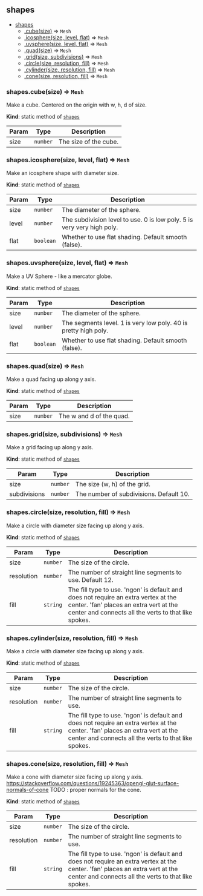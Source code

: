 <a name="module_shapes"></a>

## shapes

* [shapes](#module_shapes)
    * [.cube(size)](#module_shapes.cube) ⇒ <code>Mesh</code>
    * [.icosphere(size, level, flat)](#module_shapes.icosphere) ⇒ <code>Mesh</code>
    * [.uvsphere(size, level, flat)](#module_shapes.uvsphere) ⇒ <code>Mesh</code>
    * [.quad(size)](#module_shapes.quad) ⇒ <code>Mesh</code>
    * [.grid(size, subdivisions)](#module_shapes.grid) ⇒ <code>Mesh</code>
    * [.circle(size, resolution, fill)](#module_shapes.circle) ⇒ <code>Mesh</code>
    * [.cylinder(size, resolution, fill)](#module_shapes.cylinder) ⇒ <code>Mesh</code>
    * [.cone(size, resolution, fill)](#module_shapes.cone) ⇒ <code>Mesh</code>

<a name="module_shapes.cube"></a>

### shapes.cube(size) ⇒ <code>Mesh</code>
Make a cube. Centered on the origin with w, h, d of size.

**Kind**: static method of [<code>shapes</code>](#module_shapes)  

| Param | Type | Description |
| --- | --- | --- |
| size | <code>number</code> | The size of the cube. |

<a name="module_shapes.icosphere"></a>

### shapes.icosphere(size, level, flat) ⇒ <code>Mesh</code>
Make an icosphere shape with diameter size.

**Kind**: static method of [<code>shapes</code>](#module_shapes)  

| Param | Type | Description |
| --- | --- | --- |
| size | <code>number</code> | The diameter of the sphere. |
| level | <code>number</code> | The subdivision level to use. 0 is low poly. 5 is very very high poly. |
| flat | <code>boolean</code> | Whether to use flat shading. Default smooth (false). |

<a name="module_shapes.uvsphere"></a>

### shapes.uvsphere(size, level, flat) ⇒ <code>Mesh</code>
Make a UV Sphere - like a mercator globe.

**Kind**: static method of [<code>shapes</code>](#module_shapes)  

| Param | Type | Description |
| --- | --- | --- |
| size | <code>number</code> | The diameter of the sphere. |
| level | <code>number</code> | The segments level. 1 is very low poly. 40 is pretty high poly. |
| flat | <code>boolean</code> | Whether to use flat shading. Default smooth (false). |

<a name="module_shapes.quad"></a>

### shapes.quad(size) ⇒ <code>Mesh</code>
Make a quad facing up along y axis.

**Kind**: static method of [<code>shapes</code>](#module_shapes)  

| Param | Type | Description |
| --- | --- | --- |
| size | <code>number</code> | The w and d of the quad. |

<a name="module_shapes.grid"></a>

### shapes.grid(size, subdivisions) ⇒ <code>Mesh</code>
Make a grid facing up along y axis.

**Kind**: static method of [<code>shapes</code>](#module_shapes)  

| Param | Type | Description |
| --- | --- | --- |
| size | <code>number</code> | The size (w, h) of the grid. |
| subdivisions | <code>number</code> | The number of subdivisions. Default 10. |

<a name="module_shapes.circle"></a>

### shapes.circle(size, resolution, fill) ⇒ <code>Mesh</code>
Make a circle with diameter size facing up along y axis.

**Kind**: static method of [<code>shapes</code>](#module_shapes)  

| Param | Type | Description |
| --- | --- | --- |
| size | <code>number</code> | The size of the circle. |
| resolution | <code>number</code> | The number of straight line segments to use. Default 12. |
| fill | <code>string</code> | The fill type to use. 'ngon' is default and does not require an     extra vertex at the center. 'fan' places an extra vert at the center and connects      all the verts to that like spokes. |

<a name="module_shapes.cylinder"></a>

### shapes.cylinder(size, resolution, fill) ⇒ <code>Mesh</code>
Make a circle with diameter size facing up along y axis.

**Kind**: static method of [<code>shapes</code>](#module_shapes)  

| Param | Type | Description |
| --- | --- | --- |
| size | <code>number</code> | The size of the circle. |
| resolution | <code>number</code> | The number of straight line segments to use. |
| fill | <code>string</code> | The fill type to use. 'ngon' is default and does not require an     extra vertex at the center. 'fan' places an extra vert at the center and connects      all the verts to that like spokes. |

<a name="module_shapes.cone"></a>

### shapes.cone(size, resolution, fill) ⇒ <code>Mesh</code>
Make a cone with diameter size facing up along y axis.
https://stackoverflow.com/questions/19245363/opengl-glut-surface-normals-of-cone
TODO : proper normals for the cone.

**Kind**: static method of [<code>shapes</code>](#module_shapes)  

| Param | Type | Description |
| --- | --- | --- |
| size | <code>number</code> | The size of the circle. |
| resolution | <code>number</code> | The number of straight line segments to use. |
| fill | <code>string</code> | The fill type to use. 'ngon' is default and does not require an     extra vertex at the center. 'fan' places an extra vert at the center and connects      all the verts to that like spokes. |

